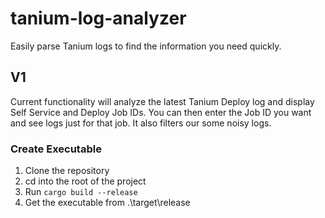 # tanium-log-analyzer
Easily parse Tanium logs to find the information you need quickly.

## V1
Current functionality will analyze the latest Tanium Deploy log and display Self Service and Deploy Job IDs.
You can then enter the Job ID you want and see logs just for that job. It also filters our some noisy logs.

### Create Executable
1. Clone the repository
2. cd into the root of the project
3. Run ```cargo build --release ```
4. Get the executable from .\target\release
